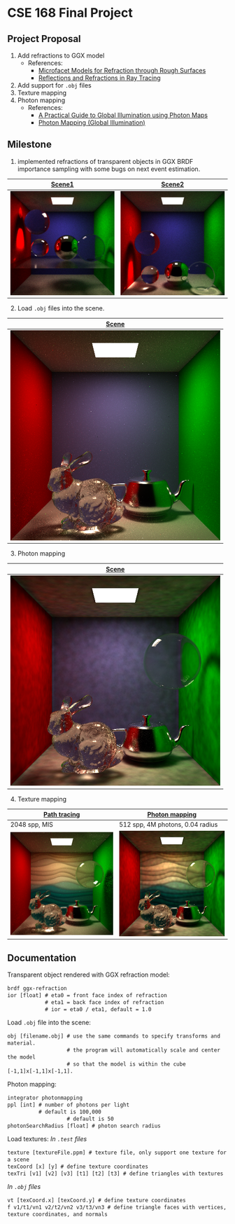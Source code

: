 # CSE 168 Final Project

## Project Proposal
1. Add refractions to GGX model
   * References: 
     * [Microfacet Models for Refraction through Rough Surfaces](https://www.cs.cornell.edu/~srm/publications/EGSR07-btdf.pdf)
     * [Reflections and Refractions in Ray Tracing](https://graphics.stanford.edu/courses/cs148-10-summer/docs/2006--degreve--reflection_refraction.pdf)
2. Add support for `.obj` files
3. Texture mapping
4. Photon mapping
   * References: 
     * [A Practical Guide to Global Illumination using Photon Maps](https://graphics.stanford.edu/courses/cs348b-00/course8.pdf)
     * [Photon Mapping (Global Illumination)](http://www.cs.cmu.edu/afs/cs/academic/class/15462-s15/www/project/p4photon.pdf)

## Milestone
1. implemented refractions of transparent objects in GGX BRDF importance sampling with some bugs on next event estimation.

[Scene1](./scenes/cornell-refraction.test) | [Scene2](./scenes/cornell-refraction2.test)
--- | ---
![img1](./images/cornell-refraction.png) | ![img2](./images/cornell-refraction2.png)

2. Load `.obj` files into the scene.

|[Scene](./scenes/obj-loader.test)|
|---|
|![img](./images/obj-loader-mis.png)|

3. Photon mapping
  
|[Scene](./scenes/cornell-photon.test)|
|---|
|![img](./images/cornell-photon2.png)|

4. Texture mapping

|[Path tracing](./scenes/texture.test)|[Photon mapping](./scenes/texture-photon.test) |
|---| --- |
| 2048 spp, MIS |512 spp, 4M photons, 0.04 radius|
|![img](./images/texture.png)|![img](./images/texture-photon.png)|

## Documentation

Transparent object rendered with GGX refraction model:
```
brdf ggx-refraction
ior [float] # eta0 = front face index of refraction
            # eta1 = back face index of refraction
            # ior = eta0 / eta1, default = 1.0
```
Load `.obj` file into the scene:
```
obj [filename.obj] # use the same commands to specify transforms and material.
                   # the program will automatically scale and center the model 
                   # so that the model is within the cube [-1,1]x[-1,1]x[-1,1].
```

Photon mapping:
```
integrator photonmapping
ppl [int] # number of photons per light
          # default is 100,000
                   # default is 50
photonSearchRadius [float] # photon search radius
```

Load textures:
*In `.test` files*
```
texture [textureFile.ppm] # texture file, only support one texture for a scene
texCoord [x] [y] # define texture coordinates
texTri [v1] [v2] [v3] [t1] [t2] [t3] # define triangles with textures
```

*In `.obj` files*
```
vt [texCoord.x] [texCoord.y] # define texture coordinates
f v1/t1/vn1 v2/t2/vn2 v3/t3/vn3 # define triangle faces with vertices, texture coordinates, and normals
```